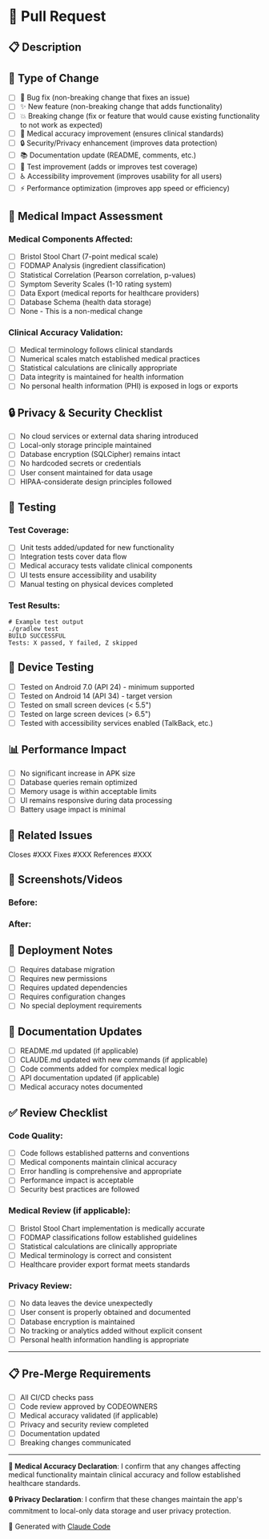 # 🔄 Pull Request

## 📋 Description
<!-- Provide a brief description of the changes in this PR -->

## 🎯 Type of Change
<!-- Mark the relevant option with an 'x' -->
- [ ] 🐛 Bug fix (non-breaking change that fixes an issue)
- [ ] ✨ New feature (non-breaking change that adds functionality)
- [ ] 💥 Breaking change (fix or feature that would cause existing functionality to not work as expected)
- [ ] 🏥 Medical accuracy improvement (ensures clinical standards)
- [ ] 🔒 Security/Privacy enhancement (improves data protection)
- [ ] 📚 Documentation update (README, comments, etc.)
- [ ] 🧪 Test improvement (adds or improves test coverage)
- [ ] ♿ Accessibility improvement (improves usability for all users)
- [ ] ⚡ Performance optimization (improves app speed or efficiency)

## 🏥 Medical Impact Assessment
<!-- If this PR affects medical functionality, please complete this section -->

### Medical Components Affected:
<!-- Mark all that apply -->
- [ ] Bristol Stool Chart (7-point medical scale)
- [ ] FODMAP Analysis (ingredient classification)
- [ ] Statistical Correlation (Pearson correlation, p-values)
- [ ] Symptom Severity Scales (1-10 rating system)
- [ ] Data Export (medical reports for healthcare providers)
- [ ] Database Schema (health data storage)
- [ ] None - This is a non-medical change

### Clinical Accuracy Validation:
<!-- For medical changes, confirm the following -->
- [ ] Medical terminology follows clinical standards
- [ ] Numerical scales match established medical practices
- [ ] Statistical calculations are clinically appropriate
- [ ] Data integrity is maintained for health information
- [ ] No personal health information (PHI) is exposed in logs or exports

## 🔒 Privacy & Security Checklist
<!-- Confirm privacy and security standards are maintained -->
- [ ] No cloud services or external data sharing introduced
- [ ] Local-only storage principle maintained
- [ ] Database encryption (SQLCipher) remains intact
- [ ] No hardcoded secrets or credentials
- [ ] User consent maintained for data usage
- [ ] HIPAA-considerate design principles followed

## 🧪 Testing
<!-- Describe the tests you ran to verify your changes -->

### Test Coverage:
- [ ] Unit tests added/updated for new functionality
- [ ] Integration tests cover data flow
- [ ] Medical accuracy tests validate clinical components
- [ ] UI tests ensure accessibility and usability
- [ ] Manual testing on physical devices completed

### Test Results:
<!-- Provide test results or screenshots -->
```
# Example test output
./gradlew test
BUILD SUCCESSFUL
Tests: X passed, Y failed, Z skipped
```

## 📱 Device Testing
<!-- Confirm testing across different devices and Android versions -->
- [ ] Tested on Android 7.0 (API 24) - minimum supported
- [ ] Tested on Android 14 (API 34) - target version
- [ ] Tested on small screen devices (< 5.5")
- [ ] Tested on large screen devices (> 6.5")
- [ ] Tested with accessibility services enabled (TalkBack, etc.)

## 📊 Performance Impact
<!-- Assess performance implications -->
- [ ] No significant increase in APK size
- [ ] Database queries remain optimized
- [ ] Memory usage is within acceptable limits
- [ ] UI remains responsive during data processing
- [ ] Battery usage impact is minimal

## 🔗 Related Issues
<!-- Link related issues using keywords -->
Closes #XXX
Fixes #XXX
References #XXX

## 📸 Screenshots/Videos
<!-- If UI changes, provide before/after screenshots -->
### Before:
<!-- Screenshots of UI before changes -->

### After:
<!-- Screenshots of UI after changes -->

## 🚀 Deployment Notes
<!-- Any special instructions for deployment -->
- [ ] Requires database migration
- [ ] Requires new permissions
- [ ] Requires updated dependencies
- [ ] Requires configuration changes
- [ ] No special deployment requirements

## 📝 Documentation Updates
<!-- Confirm documentation is updated -->
- [ ] README.md updated (if applicable)
- [ ] CLAUDE.md updated with new commands (if applicable)
- [ ] Code comments added for complex medical logic
- [ ] API documentation updated (if applicable)
- [ ] Medical accuracy notes documented

## ✅ Review Checklist
<!-- For reviewers to confirm -->
### Code Quality:
- [ ] Code follows established patterns and conventions
- [ ] Medical components maintain clinical accuracy
- [ ] Error handling is comprehensive and appropriate
- [ ] Performance impact is acceptable
- [ ] Security best practices are followed

### Medical Review (if applicable):
- [ ] Bristol Stool Chart implementation is medically accurate
- [ ] FODMAP classifications follow established guidelines
- [ ] Statistical calculations are clinically appropriate
- [ ] Medical terminology is correct and consistent
- [ ] Healthcare provider export format meets standards

### Privacy Review:
- [ ] No data leaves the device unexpectedly
- [ ] User consent is properly obtained and documented
- [ ] Database encryption is maintained
- [ ] No tracking or analytics added without explicit consent
- [ ] Personal health information handling is appropriate

---

## 📋 Pre-Merge Requirements
<!-- All items must be checked before merging -->
- [ ] All CI/CD checks pass
- [ ] Code review approved by CODEOWNERS
- [ ] Medical accuracy validated (if applicable)
- [ ] Privacy and security review completed
- [ ] Documentation updated
- [ ] Breaking changes communicated

---

**🏥 Medical Accuracy Declaration**: I confirm that any changes affecting medical functionality maintain clinical accuracy and follow established healthcare standards.

**🔒 Privacy Declaration**: I confirm that these changes maintain the app's commitment to local-only data storage and user privacy protection.

🤖 Generated with [Claude Code](https://claude.ai/code)